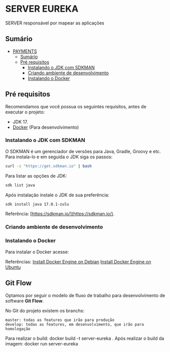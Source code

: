 # SERVER EUREKA

SERVER responsável por mapear as aplicações
## Sumário

- [PAYMENTS](#payments)
    - [Sumário](#sumário)
    - [Pré requisitos](#pré-requisitos)
        - [Instalando o JDK com SDKMAN](#instalando-o-jdk-com-sdkman)
        - [Criando ambiente de desenvolvimento](#criando-ambiente-de-desenvolvimento)
        - [Instalando o Docker](#instalando-o-docker)

## Pré requisitos

Recomendamos que você possua os seguintes requisitos, antes de executar o projeto:

- JDK 17.
- [Docker](https://docs.docker.com/engine/install/) (Para desenvolvimento)

### Instalando o JDK com SDKMAN

O SDKMAN é um gerenciador de versões para Java, Gradle, Groovy e etc. Para instala-lo e em seguida o JDK siga os passos:

```bash
curl -s "https://get.sdkman.io" | bash
```

Para listar as opções de JDK:

```bash
sdk list java
```

Após instalação instale o JDK de sua preferência:

```bash
sdk install java 17.0.1-zulu
```

Referência: [https://sdkman.io/](https://sdkman.io/).

### Criando ambiente de desenvolvimento

### Instalando o Docker

Para instalar o Docker acesse:

Referências:
[Install Docker Engine on Debian](https://docs.docker.com/engine/install/debian/)
[Install Docker Engine on Ubuntu](https://docs.docker.com/engine/install/ubuntu/)

## Git Flow

Optamos por seguir o modelo de fluxo de trabalho para desenvolvimento de software **Git Flow**.

No Git do projeto existem os branchs:

```text
master: todas as features que irão para produção
develop: todas as features, em desenvolvimento, que irão para homologação
```

Para realizar o build: docker build -t server-eureka .
Após realizar o build da imagem:  docker run server-eureka
